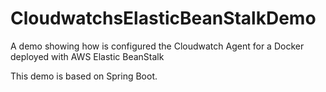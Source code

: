 # CloudwatchsElasticBeanStalkDemo

A demo showing how is configured the Cloudwatch Agent for a Docker deployed with AWS Elastic BeanStalk

This demo is based on Spring Boot.

